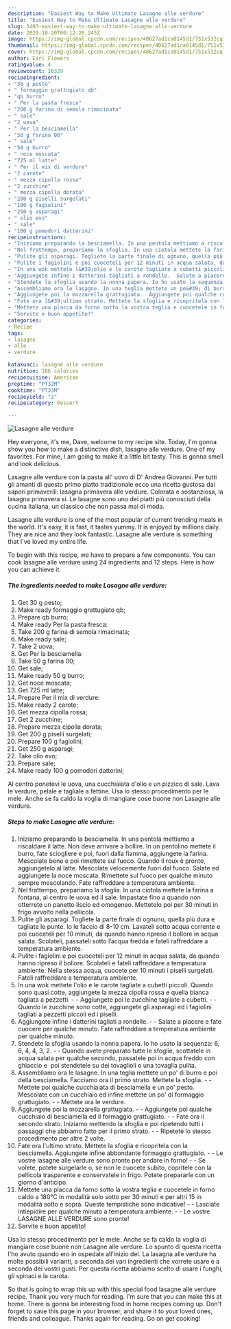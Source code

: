 ```yaml
---
description: "Easiest Way to Make Ultimate Lasagne alle verdure"
title: "Easiest Way to Make Ultimate Lasagne alle verdure"
slug: 3403-easiest-way-to-make-ultimate-lasagne-alle-verdure
date: 2020-10-20T00:12:26.245Z
image: https://img-global.cpcdn.com/recipes/40627ad1ca8145d1/751x532cq70/lasagne-alle-verdure-recipe-main-photo.jpg
thumbnail: https://img-global.cpcdn.com/recipes/40627ad1ca8145d1/751x532cq70/lasagne-alle-verdure-recipe-main-photo.jpg
cover: https://img-global.cpcdn.com/recipes/40627ad1ca8145d1/751x532cq70/lasagne-alle-verdure-recipe-main-photo.jpg
author: Earl Flowers
ratingvalue: 4
reviewcount: 36329
recipeingredient:
- "30 g pesto"
- " formaggio grattugiato qb"
- "qb burro"
- " Per la pasta fresca"
- "200 g farina di semola rimacinata"
- " sale"
- "2 uova"
- " Per la besciamella"
- "50 g farina 00"
- " sale"
- "50 g burro"
- " noce moscata"
- "725 ml latte"
- " Per il mix di verdure"
- "2 carote"
- " mezza cipolla rossa"
- "2 zucchine"
- " mezza cipolla dorata"
- "200 g piselli surgelati"
- "100 g fagiolini"
- "250 g asparagi"
- " olio evo"
- " sale"
- "100 g pomodori datterini"
recipeinstructions:
- "Iniziamo preparando la besciamella. In una pentola mettiamo a riscaldare il latte. Non deve arrivare a bollire. In un pentolino mettete il burro, fate sciogliere e poi, fuori dalla fiamma, aggiungete la farina. Mescolate bene e poi rimettete sul fuoco. Quando il roux è pronto, aggiungetelo al latte. Mescolate velocemente fuori dal fuoco. Salate ed aggiungete la noce moscata. Rimettete sul fuoco per qualche minuto sempre mescolando. Fate raffreddare a temperatura ambiente."
- "Nel frattempo, prepariamo la sfoglia. In una ciotola mettete la farina a fontana, al centro le uova ed il sale. Impastate fino a quando non otterrete un panetto liscio ed omogeneo. Mettetelo poi per 30 minuti in frigo avvolto nella pellicola."
- "Pulite gli asparagi. Togliete la parte finale di ognuno, quella più dura e tagliate le punte. Io le faccio di 8-10 cm. Lavateli sotto acqua corrente e poi cuoceteli per 10 minuti, da quando hanno ripreso il bollore in acqua salata. Scolateli, passateli sotto l’acqua fredda e fateli raffreddare a temperatura ambiente."
- "Pulite i fagiolini e poi cuoceteli per 12 minuti in acqua salata, da quando hanno ripreso il bollore. Scolateli e fateli raffreddare a temperatura ambiente. Nella stessa acqua, cuocete per 10 minuti i piselli surgelati. Fateli raffreddare a temperatura ambiente."
- "In una wok mettete l&#39;olio e le carote tagliate a cubetti piccoli. Quando sono quasi cotte, aggiungete la mezza cipolla rossa e quella bianca tagliata a pezzetti.  Aggiungete poi le zucchine tagliate a cubetti.  Quando le zucchine sono cotte, aggiungete gli asparagi ed i fagiolini tagliati a pezzetti piccoli ed i piselli."
- "Aggiungete infine i datterini tagliati a rondelle.  Salate a piacere e fate cuocere per qualche minuto. Fate raffreddare a temperatura ambiente per qualche minuto."
- "Stendete la sfoglia usando la nonna papera. Io ho usato la sequenza: 6, 6, 4, 4, 3, 2.  Quando avete preparato tutte le sfoglie, scottatele in acqua salata per qualche secondo, passatele poi in acqua freddo con ghiaccio e  poi stendetele su dei tovaglioli o una tovaglia pulita."
- "Assembliamo ora le lasagne. In una teglia mettete un po&#39; di burro e poi della besciamella. Facciamo ora il primo strato. Mettete la sfoglia.  Mettete poi qualche cucchiaiata di besciamella e un po&#39; pesto. Mescolate con un cucchiaio ed infine mettete un po&#39; di formaggio grattugiato.  Mettete ora le verdure."
- "Aggiungete poi la mozzarella grattugiata.  Aggiungete poi qualche cucchiaio di besciamella ed il formaggio grattugiato.  Fate ora il secondo strato. Iniziamo mettendo la sfoglia e poi ripetendo tutti i passaggi che abbiamo fatto per il primo strato.  Ripetete lo stesso procedimento per altre 2 volte."
- "Fate ora l&#39;ultimo strato. Mettete la sfoglia e ricopritela con la besciamella. Aggiungete infine abbondante formaggio grattugiato.  Le vostre lasagne alle verdure sono pronte per andare in forno!  Se volete, potete surgelarle o, se non le cuocete subito, copritele con la pellicola trasparente e conservatele in frigo. Potete prepararle con un giorno d&#39;anticipo."
- "Mettete una placca da forno sotto la vostra teglia e cuocetele in forno caldo a 180°C in modalità solo sotto per 30 minuti e per altri 15 in modalità sotto e sopra. Queste tempistiche sono indicative!  Lasciate intiepidire per qualche minuto a temperatura ambiente.  Le vostre LASAGNE ALLE VERDURE sono pronte!"
- "Servite e buon appetito!"
categories:
- Recipe
tags:
- lasagne
- alle
- verdure

katakunci: lasagne alle verdure 
nutrition: 186 calories
recipecuisine: American
preptime: "PT32M"
cooktime: "PT33M"
recipeyield: "2"
recipecategory: Dessert

---
```



![Lasagne alle verdure](https://img-global.cpcdn.com/recipes/40627ad1ca8145d1/751x532cq70/lasagne-alle-verdure-recipe-main-photo.jpg)

Hey everyone, it's me, Dave, welcome to my recipe site. Today, I'm gonna show you how to make a distinctive dish, lasagne alle verdure. One of my favorites. For mine, I am going to make it a little bit tasty. This is gonna smell and look delicious.

Lasagne alle verdure con la pasta all&#39; uovo di D&#39; Andrea Giovanni. Per tutti gli amanti di questo primo piatto tradizionale ecco una ricetta gustosa dai sapori primaverili: lasagna primavera alle verdure. Colorata e sostanziosa, la lasagna primavera si. Le lasagne sono uno dei piatti più conosciuti della cucina italiana, un classico che non passa mai di moda.

Lasagne alle verdure is one of the most popular of current trending meals in the world. It's easy, it is fast, it tastes yummy. It is enjoyed by millions daily. They are nice and they look fantastic. Lasagne alle verdure is something that I've loved my entire life.


To begin with this recipe, we have to prepare a few components. You can cook lasagne alle verdure using 24 ingredients and 12 steps. Here is how you can achieve it.

<!--inarticleads1-->

##### The ingredients needed to make Lasagne alle verdure:

1. Get 30 g pesto;
1. Make ready  formaggio grattugiato qb;
1. Prepare qb burro;
1. Make ready  Per la pasta fresca:
1. Take 200 g farina di semola rimacinata;
1. Make ready  sale;
1. Take 2 uova;
1. Get  Per la besciamella:
1. Take 50 g farina 00;
1. Get  sale;
1. Make ready 50 g burro;
1. Get  noce moscata;
1. Get 725 ml latte;
1. Prepare  Per il mix di verdure:
1. Make ready 2 carote;
1. Get  mezza cipolla rossa;
1. Get 2 zucchine;
1. Prepare  mezza cipolla dorata;
1. Get 200 g piselli surgelati;
1. Prepare 100 g fagiolini;
1. Get 250 g asparagi;
1. Take  olio evo;
1. Prepare  sale;
1. Make ready 100 g pomodori datterini;


Al centro ponetevi le uova, una cucchiaiata d&#39;olio e un pizzico di sale. Lava le verdure, pelale e tagliale a fettine. Usa lo stesso procedimento per le mele. Anche se fa caldo la voglia di mangiare cose buone non Lasagne alle verdure. 

<!--inarticleads2-->

##### Steps to make Lasagne alle verdure:

1. Iniziamo preparando la besciamella. In una pentola mettiamo a riscaldare il latte. Non deve arrivare a bollire. In un pentolino mettete il burro, fate sciogliere e poi, fuori dalla fiamma, aggiungete la farina. Mescolate bene e poi rimettete sul fuoco. Quando il roux è pronto, aggiungetelo al latte. Mescolate velocemente fuori dal fuoco. Salate ed aggiungete la noce moscata. Rimettete sul fuoco per qualche minuto sempre mescolando. Fate raffreddare a temperatura ambiente.
1. Nel frattempo, prepariamo la sfoglia. In una ciotola mettete la farina a fontana, al centro le uova ed il sale. Impastate fino a quando non otterrete un panetto liscio ed omogeneo. Mettetelo poi per 30 minuti in frigo avvolto nella pellicola.
1. Pulite gli asparagi. Togliete la parte finale di ognuno, quella più dura e tagliate le punte. Io le faccio di 8-10 cm. Lavateli sotto acqua corrente e poi cuoceteli per 10 minuti, da quando hanno ripreso il bollore in acqua salata. Scolateli, passateli sotto l’acqua fredda e fateli raffreddare a temperatura ambiente.
1. Pulite i fagiolini e poi cuoceteli per 12 minuti in acqua salata, da quando hanno ripreso il bollore. Scolateli e fateli raffreddare a temperatura ambiente. Nella stessa acqua, cuocete per 10 minuti i piselli surgelati. Fateli raffreddare a temperatura ambiente.
1. In una wok mettete l&#39;olio e le carote tagliate a cubetti piccoli. Quando sono quasi cotte, aggiungete la mezza cipolla rossa e quella bianca tagliata a pezzetti. -  - Aggiungete poi le zucchine tagliate a cubetti. -  - Quando le zucchine sono cotte, aggiungete gli asparagi ed i fagiolini tagliati a pezzetti piccoli ed i piselli.
1. Aggiungete infine i datterini tagliati a rondelle. -  - Salate a piacere e fate cuocere per qualche minuto. Fate raffreddare a temperatura ambiente per qualche minuto.
1. Stendete la sfoglia usando la nonna papera. Io ho usato la sequenza: 6, 6, 4, 4, 3, 2. -  - Quando avete preparato tutte le sfoglie, scottatele in acqua salata per qualche secondo, passatele poi in acqua freddo con ghiaccio e  poi stendetele su dei tovaglioli o una tovaglia pulita.
1. Assembliamo ora le lasagne. In una teglia mettete un po&#39; di burro e poi della besciamella. Facciamo ora il primo strato. Mettete la sfoglia. -  - Mettete poi qualche cucchiaiata di besciamella e un po&#39; pesto. Mescolate con un cucchiaio ed infine mettete un po&#39; di formaggio grattugiato. -  - Mettete ora le verdure.
1. Aggiungete poi la mozzarella grattugiata. -  - Aggiungete poi qualche cucchiaio di besciamella ed il formaggio grattugiato. -  - Fate ora il secondo strato. Iniziamo mettendo la sfoglia e poi ripetendo tutti i passaggi che abbiamo fatto per il primo strato. -  - Ripetete lo stesso procedimento per altre 2 volte.
1. Fate ora l&#39;ultimo strato. Mettete la sfoglia e ricopritela con la besciamella. Aggiungete infine abbondante formaggio grattugiato. -  - Le vostre lasagne alle verdure sono pronte per andare in forno! -  - Se volete, potete surgelarle o, se non le cuocete subito, copritele con la pellicola trasparente e conservatele in frigo. Potete prepararle con un giorno d&#39;anticipo.
1. Mettete una placca da forno sotto la vostra teglia e cuocetele in forno caldo a 180°C in modalità solo sotto per 30 minuti e per altri 15 in modalità sotto e sopra. Queste tempistiche sono indicative! -  - Lasciate intiepidire per qualche minuto a temperatura ambiente. -  - Le vostre LASAGNE ALLE VERDURE sono pronte!
1. Servite e buon appetito!


Usa lo stesso procedimento per le mele. Anche se fa caldo la voglia di mangiare cose buone non Lasagne alle verdure. Lo spunto di questa ricetta l&#39;ho avuto quando ero in ospedale all&#39;inizio del. La lasagna alle verdure ha molte possibili varianti, a seconda dei vari ingredienti che vorrete usare e a seconda dei vostri gusti. Per questa ricetta abbiamo scelto di usare i funghi, gli spinaci e la carota. 

So that is going to wrap this up with this special food lasagne alle verdure recipe. Thank you very much for reading. I'm sure that you can make this at home. There is gonna be interesting food in home recipes coming up. Don't forget to save this page in your browser, and share it to your loved ones, friends and colleague. Thanks again for reading. Go on get cooking!
